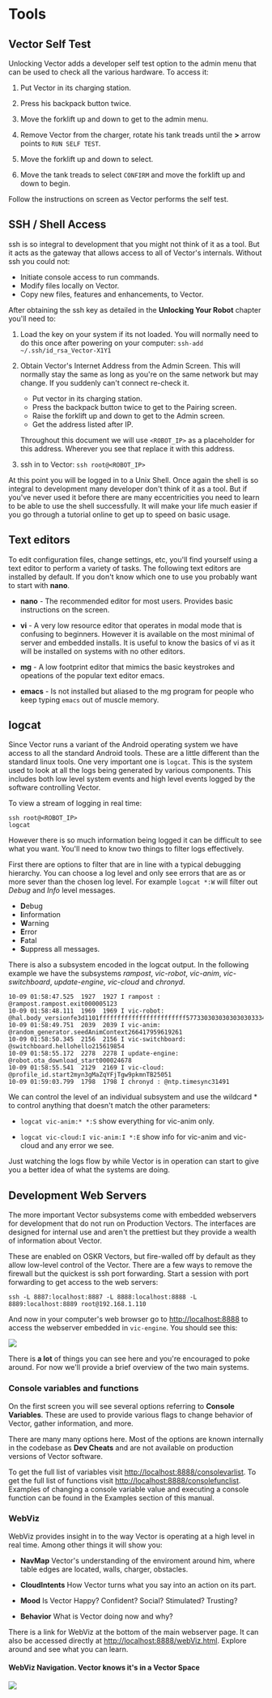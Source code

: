 # Tools

## Vector Self Test

Unlocking Vector adds a developer self test option to the admin menu
that can be used to check all the various hardware. To access it:

1. Put Vector in its charging station.

2. Press his backpack button twice.

3. Move the forklift up and down to get to the admin menu.

4. Remove Vector from the charger, rotate his tank treads until the
    **>** arrow points to `RUN SELF TEST`.

5. Move the forklift up and down to select.

6. Move the tank treads to select `CONFIRM` and move the forklift up
   and down to begin.

Follow the instructions on screen as Vector performs the self test.

## SSH / Shell Access

ssh is so integral to development that you might not think of it as a
tool. But it acts as the gateway that allows access to all of Vector's
internals. Without ssh you could not:

* Initiate console access to run commands.
* Modify files locally on Vector.
* Copy new files, features and enhancements, to Vector.

After obtaining the ssh key as detailed in the **Unlocking Your
Robot** chapter you'll need to:

1. Load the key on your system if its not loaded. You will normally
    need to do this once after powering on your computer:
    `ssh-add ~/.ssh/id_rsa_Vector-X1Y1`

2. Obtain Vector's Internet Address from the Admin Screen. This will
   normally stay the same as long as you're on the same network but
   may change. If you suddenly can't connect re-check it.

   * Put vector in its charging station.
   * Press the backpack button twice to get to the Pairing screen.
   * Raise the forklift up and down to get to the Admin screen.
   * Get the address listed after IP.

    Throughout this document we will use `<ROBOT_IP>` as a placeholder
    for this address. Wherever you see that replace it with this address.

3. ssh in to Vector: `ssh root@<ROBOT_IP>`

At this point you will be logged in to a Unix Shell. Once again the
shell is so integral to development many developer don't think of it
as a tool. But if you've never used it before there are many
eccentricities you need to learn to be able to use the shell
successfully. It will make your life much easier if you go through a
tutorial online to get up to speed on basic usage.

## Text editors

To edit configuration files, change settings, etc, you'll find
yourself using a text editor to perform a variety of tasks. The
following text editors are installed by default. If you don't know
which one to use you probably want to start with **nano**.

* **nano** - The recommended editor for most users. Provides basic
    instructions on the screen.

* **vi** - A very low resource editor that operates in modal mode that
    is confusing to beginners. However it is available on the most
    minimal of server and embedded installs. It is useful to know the
    basics of vi as it will be installed on systems with no other editors.
	
* **mg** - A low footprint editor that mimics the basic keystrokes and
    opeations of the popular text editor emacs.
	
* **emacs** - Is not installed but aliased to the mg program for
    people who keep typing `emacs` out of muscle memory.

## logcat

Since Vector runs a variant of the Android operating system we have
access to all the standard Android tools. These are a little different
than the standard linux tools. One very important one is
`logcat`. This is the system used to look at all the logs being
generated by various components. This includes both low level system
events and high level events logged by the software controlling
Vector.

To view a stream of logging in real time:

```
ssh root@<ROBOT_IP>
logcat
```
However there is so much information being logged it can be difficult
to see what you want. You'll need to know two things to filter logs
effectively.

First there are options to filter that are in line with a typical
debugging hierarchy. You can choose a log level and only see errors
that are as or more sever than the chosen log level.  For example
`logcat *:W` will filter out *Debug* and *Info* level messages.


* **D**ebug
* **I**information
* **W**arning
* **E**rror
* **F**atal
* **S**uppress all messages.

There is also a subsystem encoded in the logcat output. In the
following example we have the subsystems *rampost*, *vic-robot*,
*vic-anim*, *vic-switchboard*, *update-engine*, *vic-cloud* and *chronyd*.

```
10-09 01:58:47.525  1927  1927 I rampost : @rampost.rampost.exit000005123
10-09 01:58:48.111  1969  1969 I vic-robot: @hal.body_versionfe3d1101ffffffffffffffffffffffff577330303030303030333435613163009af999d6117621
10-09 01:58:49.751  2039  2039 I vic-anim: @random_generator.seedAnimContext266417959619261
10-09 01:58:50.345  2156  2156 I vic-switchboard: @switchboard.hellohello215619854
10-09 01:58:55.172  2278  2278 I update-engine: @robot.ota_download_start000024678
10-09 01:58:55.541  2129  2169 I vic-cloud: @profile_id.start2myn3gMaZqYFjTgw9pkmnTB25051
10-09 01:59:03.799  1798  1798 I chronyd : @ntp.timesync31491
```

We can control the level of an individual subsystem and use the
wildcard * to control anything that doesn't match the other
parameters:

* `logcat vic-anim:* *:S` show everything for vic-anim only.

*  `logcat vic-cloud:I vic-anim:I *:E` show info for vic-anim and
    vic-cloud and any error we see.

Just watching the logs flow by while Vector is in operation can start
to give you a better idea of what the systems are doing.

## Development Web Servers

The more important Vector subsystems come with embedded webservers for
development that do not run on Production Vectors. The interfaces are
designed for internal use and aren't the prettiest but they provide a
wealth of information about Vector.

These are enabled on OSKR Vectors, but fire-walled off by default as
they allow low-level control of the Vector. There are a few ways to
remove the firewall but the quickest is ssh port forwarding. Start a
session with port forwarding to get access to the web servers:

```
ssh -L 8887:localhost:8887 -L 8888:localhost:8888 -L 8889:localhost:8889 root@192.168.1.110
```

And now in your computer's web browser go to <http://localhost:8888>
to access the webserver embedded in `vic-engine`. You should see this:

![](./img/engine-web-server.png)

There is **a lot** of things you can see here and you're encouraged to
poke around. For now we'll provide a brief overview of the two main
systems.

### Console variables and functions

On the first screen you will see several options referring to
**Console Variables**. These are used to provide various flags to
change behavior of Vector, gather information, and more.

There are many many options here. Most of the options are known
internally in the codebase as **Dev Cheats** and are not available 
on production versions of Vector software.

To get the full list of variables visit
<http://localhost:8888/consolevarlist>. To get the full list of
functions visit <http://localhost:8888/consolefunclist>. Examples of
changing a console variable value and executing a console function can
be found in the Examples section of this manual.

### WebViz

WebViz provides insight in to the way Vector is operating at a high
level in real time. Among other things it will show you:

* **NavMap** Vector's understanding of the enviroment around him,
   where table edges are located, walls, charger, obstacles.

* **CloudIntents** How Vector turns what you say into an action on its
   part.

* **Mood** Is Vector Happy? Confident? Social?
  Stimulated? Trusting?

* **Behavior** What is Vector doing now and why?

There is a link for WebViz at the bottom of the main webserver
page. It can also be accessed directly at
<http://localhost:8888/webViz.html>. Explore around and see what you
can learn.

#### WebViz Navigation. Vector knows it's in a Vector Space

![](./img/navmap.png)
